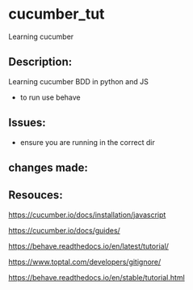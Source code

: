 # cucumber_tut
Learning cucumber

## Description:
Learning cucumber BDD in python and JS

- to run use behave

## Issues:

- ensure you are running in the correct dir


## changes made:



## Resouces:

https://cucumber.io/docs/installation/javascript

https://cucumber.io/docs/guides/

https://behave.readthedocs.io/en/latest/tutorial/

https://www.toptal.com/developers/gitignore/

https://behave.readthedocs.io/en/stable/tutorial.html